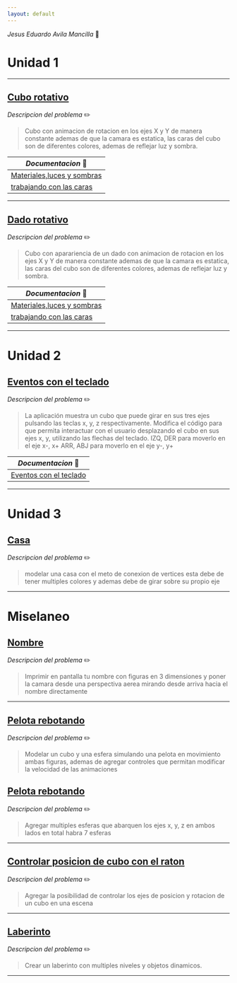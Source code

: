 ```yaml
---
layout: default
---
```


<script>window.onload = function() {
  var link = top.document.createElement("link");
  link.type = "image/x-icon";
  link.rel = "shortcut icon";
  link.href = "https://raw.githubusercontent.com/YOURMATADOR/GraficosPorComputadora1/master/docs/public/img/favicon.ico";
  top.document.getElementsByTagName("head")[0].appendChild(link);
} </script>

  _Jesus Eduardo Avila Mancilla_ :penguin:

# Unidad 1

---
## [Cubo rotativo](/caras3D/cubo.html)

_Descripcion del problema_ :pencil2:



> Cubo con animacion de rotacion en los ejes X y Y de manera constante ademas de que la camara es estatica, las caras del cubo son de diferentes colores, ademas de reflejar luz y sombra.

 _Documentacion_ :page_with_curl: | 
---------|
 [Materiales,luces y sombras](/pdf/materiales_luces_y_sombras.pdf) | 
  [trabajando con las caras](/pdf/trabajando_con_las_caras.pdf) | 
 
 ---

## [Dado rotativo](/dado/cubo.html)

_Descripcion del problema_ :pencil2:



> Cubo con aparariencia de un dado con animacion de rotacion en los ejes X y Y de manera constante ademas de que la camara es estatica, las caras del cubo son de diferentes colores, ademas de reflejar luz y sombra.

 _Documentacion_ :page_with_curl: | 
---------|
 [Materiales,luces y sombras](/pdf/materiales_luces_y_sombras.pdf) | 
  [trabajando con las caras](/pdf/trabajando_con_las_caras.pdf) | 
 
 ---

# Unidad 2

## [Eventos con el teclado](/teclado/teclado.html)

_Descripcion del problema_ :pencil2:



> La aplicación muestra un cubo que puede girar en sus tres ejes pulsando las teclas x, y, z respectivamente. Modifica el código para que permita interactuar con el usuario desplazando el cubo en sus ejes x, y, utilizando las flechas del teclado. IZQ, DER para moverlo en el eje x-, x+ ARR, ABJ para moverlo en el eje y-, y+

 _Documentacion_ :page_with_curl: | 
---------|
 [Eventos con el teclado](/pdf/teclado.pdf) | 

 ---

# Unidad 3

## [Casa](/2Den3D/casa.html)

_Descripcion del problema_ :pencil2:



> modelar una casa con el meto de conexion de vertices esta debe de tener multiples colores y ademas debe de girar sobre su propio eje

 ---

# Miselaneo 

## [Nombre](/nombre/index.html)

_Descripcion del problema_ :pencil2:



> Imprimir en pantalla tu nombre con figuras en 3 dimensiones y poner la camara desde una perspectiva aerea mirando desde arriva hacia el nombre directamente

--- 

## [Pelota rebotando](/modeloPelota/index.html)

_Descripcion del problema_ :pencil2:

> Modelar un cubo y una esfera simulando una pelota en movimiento ambas figuras, ademas de agregar controles que permitan modificar la velocidad de las animaciones

## [Pelota rebotando](/modeloPelota/index.html)

_Descripcion del problema_ :pencil2:

> Agregar multiples esferas que abarquen los ejes x, y, z  en ambos lados en total habra 7 esferas

---

## [Controlar posicion de cubo con el raton](/control_raton/track.html)

_Descripcion del problema_ :pencil2:

> Agregar la posibilidad de controlar los ejes de posicion y rotacion de un cubo en una escena

---

## [Laberinto](/laberinto/base2.html)

_Descripcion del problema_ :pencil2:

> Crear un laberinto con multiples niveles y objetos dinamicos.


---

